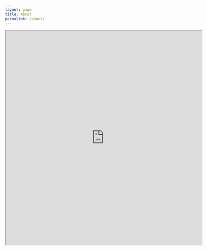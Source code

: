 ```yaml
---
layout: page
title: About
permalink: /about/
---
```


<iframe src="https://drive.google.com/file/d/0Bw9pe_6TQX7Ack5LRlRBU1Q5SlU/preview" width="640" height="700"></iframe>


